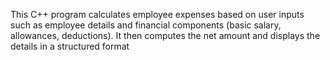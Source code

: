 This C++ program calculates employee expenses based on user inputs such as employee details and financial components (basic salary, allowances, deductions). It then computes the net amount and displays the details in a structured format
